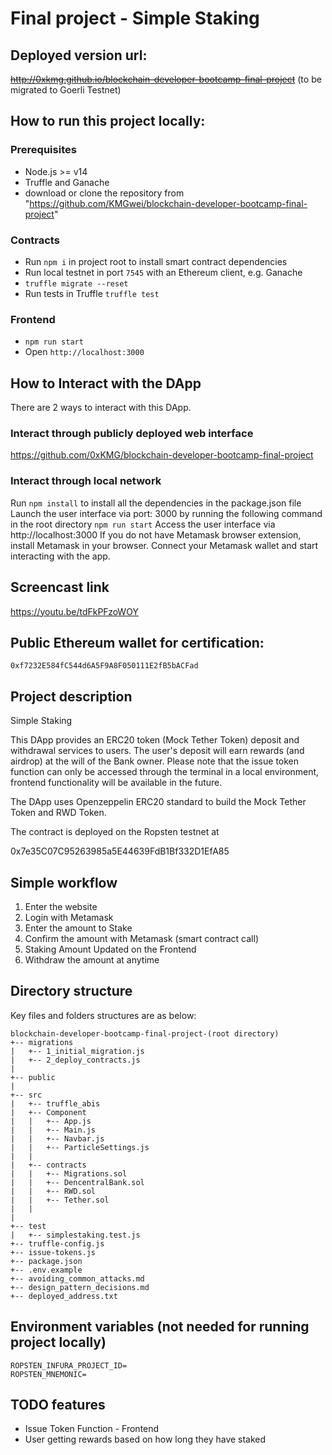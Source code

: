 # Final project - Simple Staking

## Deployed version url:

 ~~http://0xkmg.github.io/blockchain-developer-bootcamp-final-project~~ (to be migrated to Goerli Testnet)

## How to run this project locally:

### Prerequisites

- Node.js >= v14
- Truffle and Ganache
- download or clone the repository from "https://github.com/KMGwei/blockchain-developer-bootcamp-final-project"

### Contracts

- Run `npm i` in project root to install smart contract dependencies
- Run local testnet in port `7545` with an Ethereum client, e.g. Ganache
- `truffle migrate --reset`
- Run tests in Truffle `truffle test`

### Frontend

- `npm run start`
- Open `http://localhost:3000`

## How to Interact with the DApp
There are 2 ways to interact with this DApp.

### Interact through publicly deployed web interface

https://github.com/0xKMG/blockchain-developer-bootcamp-final-project

### Interact through local network

Run `npm install` to install all the dependencies in the package.json file
Launch the user interface via port: 3000 by running the following command in the root directory `npm run start`
Access the user interface via http://localhost:3000
If you do not have Metamask browser extension, install Metamask in your browser. Connect your Metamask wallet and start interacting with the app.

## Screencast link

https://youtu.be/tdFkPFzoWOY


## Public Ethereum wallet for certification:

`0xf7232E584fC544d6A5F9A8F050111E2fB5bACFad`

## Project description

Simple Staking 

This DApp provides an ERC20 token (Mock Tether Token) deposit and withdrawal services to users. The user's deposit will earn rewards (and airdrop) at the will of the Bank owner. Please note that the issue token function can only be accessed through the terminal in a local environment, frontend functionality will be available in the future. 

The DApp uses Openzeppelin ERC20 standard to build the Mock Tether Token and RWD Token. 

The contract is deployed on the Ropsten testnet at 

0x7e35C07C95263985a5E44639FdB1Bf332D1EfA85


## Simple workflow

1. Enter the website
2. Login with Metamask
3. Enter the amount to Stake
4. Confirm the amount with Metamask (smart contract call)
5. Staking Amount Updated on the Frontend
6. Withdraw the amount at anytime 


## Directory structure

Key files and folders structures are as below:
```
blockchain-developer-bootcamp-final-project-(root directory)
+-- migrations
|   +-- 1_initial_migration.js
|   +-- 2_deploy_contracts.js 
|
+-- public
|
+-- src
|   +-- truffle_abis
|   +-- Component
|   |   +-- App.js
|   |   +-- Main.js
|   |   +-- Navbar.js
|   |   +-- ParticleSettings.js
|   |
|   +-- contracts
|   |   +-- Migrations.sol
|   |   +-- DencentralBank.sol  
|   |   +-- RWD.sol    
|   |   +-- Tether.sol      
|   |
|
+-- test
|   +-- simplestaking.test.js    
+-- truffle-config.js
+-- issue-tokens.js
+-- package.json
+-- .env.example
+-- avoiding_common_attacks.md
+-- design_pattern_decisions.md
+-- deployed_address.txt
```

## Environment variables (not needed for running project locally)

```
ROPSTEN_INFURA_PROJECT_ID=
ROPSTEN_MNEMONIC=
```

## TODO features

- Issue Token Function - Frontend
- User getting rewards based on how long they have staked
